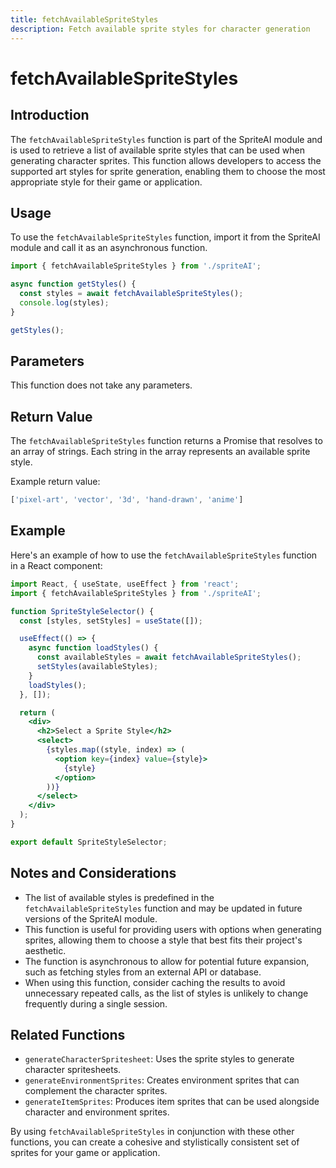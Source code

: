 ```yaml
---
title: fetchAvailableSpriteStyles
description: Fetch available sprite styles for character generation
---
```


# fetchAvailableSpriteStyles

## Introduction

The `fetchAvailableSpriteStyles` function is part of the SpriteAI module and is used to retrieve a list of available sprite styles that can be used when generating character sprites. This function allows developers to access the supported art styles for sprite generation, enabling them to choose the most appropriate style for their game or application.

## Usage

To use the `fetchAvailableSpriteStyles` function, import it from the SpriteAI module and call it as an asynchronous function.

```javascript
import { fetchAvailableSpriteStyles } from './spriteAI';

async function getStyles() {
  const styles = await fetchAvailableSpriteStyles();
  console.log(styles);
}

getStyles();
```

## Parameters

This function does not take any parameters.

## Return Value

The `fetchAvailableSpriteStyles` function returns a Promise that resolves to an array of strings. Each string in the array represents an available sprite style.

Example return value:

```javascript
['pixel-art', 'vector', '3d', 'hand-drawn', 'anime']
```

## Example

Here's an example of how to use the `fetchAvailableSpriteStyles` function in a React component:

```jsx
import React, { useState, useEffect } from 'react';
import { fetchAvailableSpriteStyles } from './spriteAI';

function SpriteStyleSelector() {
  const [styles, setStyles] = useState([]);

  useEffect(() => {
    async function loadStyles() {
      const availableStyles = await fetchAvailableSpriteStyles();
      setStyles(availableStyles);
    }
    loadStyles();
  }, []);

  return (
    <div>
      <h2>Select a Sprite Style</h2>
      <select>
        {styles.map((style, index) => (
          <option key={index} value={style}>
            {style}
          </option>
        ))}
      </select>
    </div>
  );
}

export default SpriteStyleSelector;
```

## Notes and Considerations

- The list of available styles is predefined in the `fetchAvailableSpriteStyles` function and may be updated in future versions of the SpriteAI module.
- This function is useful for providing users with options when generating sprites, allowing them to choose a style that best fits their project's aesthetic.
- The function is asynchronous to allow for potential future expansion, such as fetching styles from an external API or database.
- When using this function, consider caching the results to avoid unnecessary repeated calls, as the list of styles is unlikely to change frequently during a single session.

## Related Functions

- `generateCharacterSpritesheet`: Uses the sprite styles to generate character spritesheets.
- `generateEnvironmentSprites`: Creates environment sprites that can complement the character sprites.
- `generateItemSprites`: Produces item sprites that can be used alongside character and environment sprites.

By using `fetchAvailableSpriteStyles` in conjunction with these other functions, you can create a cohesive and stylistically consistent set of sprites for your game or application.